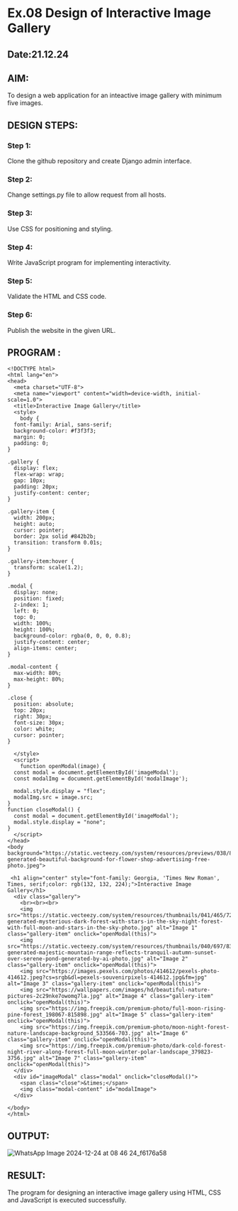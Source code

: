 # Ex.08 Design of Interactive Image Gallery
## Date:21.12.24

## AIM:
To design a web application for an inteactive image gallery with minimum five images.

## DESIGN STEPS:

### Step 1:
Clone the github repository and create Django admin interface.

### Step 2:
Change settings.py file to allow request from all hosts.

### Step 3:
Use CSS for positioning and styling.

### Step 4:
Write JavaScript program for implementing interactivity.

### Step 5:
Validate the HTML and CSS code.

### Step 6:
Publish the website in the given URL.

## PROGRAM :
```
<!DOCTYPE html>
<html lang="en">
<head>
  <meta charset="UTF-8">
  <meta name="viewport" content="width=device-width, initial-scale=1.0">
  <title>Interactive Image Gallery</title>
  <style>
    body {
  font-family: Arial, sans-serif;
  background-color: #f3f3f3;
  margin: 0;
  padding: 0;
}

.gallery {
  display: flex;
  flex-wrap: wrap;
  gap: 10px;
  padding: 20px;
  justify-content: center;
}

.gallery-item {
  width: 200px;
  height: auto;
  cursor: pointer;
  border: 2px solid #842b2b;
  transition: transform 0.01s;
}

.gallery-item:hover {
  transform: scale(1.2);
}

.modal {
  display: none;
  position: fixed;
  z-index: 1;
  left: 0;
  top: 0;
  width: 100%;
  height: 100%;
  background-color: rgba(0, 0, 0, 0.8);
  justify-content: center;
  align-items: center;
}

.modal-content {
  max-width: 80%;
  max-height: 80%;
}

.close {
  position: absolute;
  top: 20px;
  right: 30px;
  font-size: 30px;
  color: white;
  cursor: pointer;
}

  </style>
  <script>
    function openModal(image) {
  const modal = document.getElementById('imageModal');
  const modalImg = document.getElementById('modalImage');
  
  modal.style.display = "flex";
  modalImg.src = image.src;
}
function closeModal() {
  const modal = document.getElementById('imageModal');
  modal.style.display = "none";
}
  </script>
</head>
<body background="https://static.vecteezy.com/system/resources/previews/038/811/269/non_2x/ai-generated-beautiful-background-for-flower-shop-advertising-free-photo.jpeg">

 <h1 align="center" style="font-family: Georgia, 'Times New Roman', Times, serif;color: rgb(132, 132, 224);">Interactive Image Gallery</h1>
  <div class="gallery">
    <br><br><br>
    <img src="https://static.vecteezy.com/system/resources/thumbnails/041/465/724/small_2x/ai-generated-mysterious-dark-forest-with-stars-in-the-sky-night-forest-with-full-moon-and-stars-in-the-sky-photo.jpg" alt="Image 1" class="gallery-item" onclick="openModal(this)">
    <img src="https://static.vecteezy.com/system/resources/thumbnails/040/697/838/small_2x/ai-generated-majestic-mountain-range-reflects-tranquil-autumn-sunset-over-serene-pond-generated-by-ai-photo.jpg" alt="Image 2" class="gallery-item" onclick="openModal(this)">
    <img src="https://images.pexels.com/photos/414612/pexels-photo-414612.jpeg?cs=srgb&dl=pexels-souvenirpixels-414612.jpg&fm=jpg" alt="Image 3" class="gallery-item" onclick="openModal(this)">
    <img src="https://wallpapers.com/images/hd/beautiful-nature-pictures-2c29nke7owomq7la.jpg" alt="Image 4" class="gallery-item" onclick="openModal(this)">
    <img src="https://img.freepik.com/premium-photo/full-moon-rising-pine-forest_198067-815898.jpg" alt="Image 5" class="gallery-item" onclick="openModal(this)">    
    <img src="https://img.freepik.com/premium-photo/moon-night-forest-nature-landscape-background_533566-703.jpg" alt="Image 6" class="gallery-item" onclick="openModal(this)">    
    <img src="https://img.freepik.com/premium-photo/dark-cold-forest-night-river-along-forest-full-moon-winter-polar-landscape_379823-3756.jpg" alt="Image 7" class="gallery-item" onclick="openModal(this)">    
  </div>
  <div id="imageModal" class="modal" onclick="closeModal()">
    <span class="close">&times;</span>
    <img class="modal-content" id="modalImage">
  </div>

</body>
</html>
```

## OUTPUT:

![WhatsApp Image 2024-12-24 at 08 46 24_f6176a58](https://github.com/user-attachments/assets/ac0e78c6-d927-48d2-b486-3d46808333d3)



## RESULT:
The program for designing an interactive image gallery using HTML, CSS and JavaScript is executed successfully.
